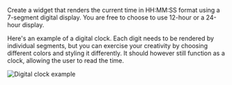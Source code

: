 Create a widget that renders the current time in HH:MM:SS format using a 7-segment digital display. You are free to choose to use 12-hour or a 24-hour display.

Here's an example of a digital clock. Each digit needs to be rendered by individual segments, but you can exercise your creativity by choosing different colors and styling it differently. It should however still function as a clock, allowing the user to read the time.

![Digital clock example](https://www.greatfrontend.com/img/questions/digital-clock/digital-clock-example.jpg)

